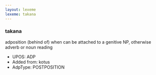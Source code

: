 ```yaml
---
layout: lexeme
lexeme: takana
---
```


###  takana

adposition (behind of) when can be attached to a genitive NP, otherwise adverb or noun reading
* UPOS:  ADP
* Added from:  kotus
* AdpType:  POSTPOSITION

